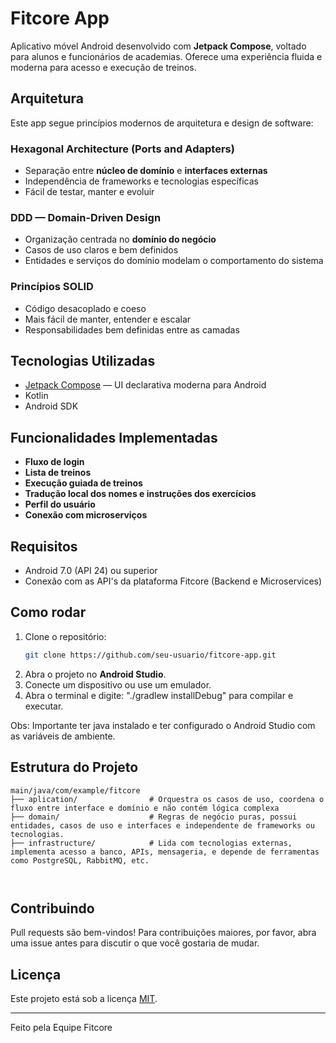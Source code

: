 # Fitcore App 

Aplicativo móvel Android desenvolvido com **Jetpack Compose**, voltado para alunos e funcionários de academias. Oferece uma experiência fluida e moderna para acesso e execução de treinos.

##  Arquitetura

Este app segue princípios modernos de arquitetura e design de software:

###  Hexagonal Architecture (Ports and Adapters)
- Separação entre **núcleo de domínio** e **interfaces externas**
- Independência de frameworks e tecnologias específicas
- Fácil de testar, manter e evoluir

###  DDD — Domain-Driven Design
- Organização centrada no **domínio do negócio**
- Casos de uso claros e bem definidos
- Entidades e serviços do domínio modelam o comportamento do sistema

###  Princípios SOLID
- Código desacoplado e coeso
- Mais fácil de manter, entender e escalar
- Responsabilidades bem definidas entre as camadas

##  Tecnologias Utilizadas

- [Jetpack Compose](https://developer.android.com/jetpack/compose) — UI declarativa moderna para Android
- Kotlin
- Android SDK

##  Funcionalidades Implementadas

-  **Fluxo de login**
-  **Lista de treinos**
-  **Execução guiada de treinos**
-  **Tradução local dos nomes e instruções dos exercícios**
-  **Perfil do usuário**
-  **Conexão com  microserviços**

##  Requisitos

- Android 7.0 (API 24) ou superior
- Conexão com as API's da plataforma Fitcore (Backend e Microservices)

##  Como rodar

1. Clone o repositório:
   ```bash
   git clone https://github.com/seu-usuario/fitcore-app.git
   ```
2. Abra o projeto no **Android Studio**.
3. Conecte um dispositivo ou use um emulador.
4. Abra o terminal e digite: "./gradlew installDebug" para compilar e executar.

Obs: Importante ter java instalado e ter configurado o Android Studio com as variáveis de ambiente.

##  Estrutura do Projeto

```
main/java/com/example/fitcore
├── aplication/                # Orquestra os casos de uso, coordena o fluxo entre interface e domínio e não contém lógica complexa
├── domain/                    # Regras de negócio puras, possui entidades, casos de uso e interfaces e independente de frameworks ou tecnologias.
├── infrastructure/            # Lida com tecnologias externas, implementa acesso a banco, APIs, mensageria, e depende de ferramentas como PostgreSQL, RabbitMQ, etc.



```


##  Contribuindo

Pull requests são bem-vindos! Para contribuições maiores, por favor, abra uma issue antes para discutir o que você gostaria de mudar.

##  Licença

Este projeto está sob a licença [MIT](LICENSE).

---

Feito pela Equipe Fitcore
